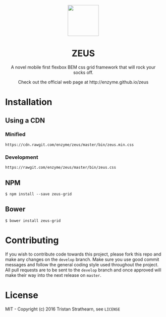 <p align="center"><img src="https://cloud.githubusercontent.com/assets/2805249/18371045/e22c4614-7674-11e6-8d3a-187b47818141.png" style="width: 100px;"></p>
<h1 align="center">ZEUS</h1>
<p align="center">A novel mobile first flexbox BEM css grid framework that will rock your socks off.</p>
<p align="center">Check out the official web page at http://enzyme.github.io/zeus</p>

# Installation

## Using a CDN
### Minified

`https://cdn.rawgit.com/enzyme/zeus/master/bin/zeus.min.css`

### Development

`https://rawgit.com/enzyme/zeus/master/bin/zeus.css`

## NPM
`$ npm install --save zeus-grid`

## Bower
`$ bower install zeus-grid`

# Contributing
If you wish to contribute code towards this project, please fork this repo and make any changes on the `develop` branch. Make sure you use good commit messages and follow the general coding style used throughout the project. All pull requests are to be sent to the `develop` branch and once approved will make their way into the next release on `master`.

# License
MIT - Copyright (c) 2016 Tristan Strathearn, see `LICENSE`
